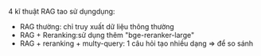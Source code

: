 4 kĩ thuật RAG tao sử dụngdụng:
- RAG thường: chỉ truy xuất dữ liệu thông thường
- RAG + Reranking:sử dụng thêm "bge-reranker-large"
- RAG + reranking + multy-query: 1 câu hỏi tạo nhiều dạng
=> để so sánh 